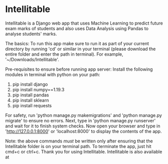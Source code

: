 # Intellitable
Intellitable is a Django web app that uses Machine Learning to predict future exam marks of students and also uses Data Analysis using Pandas to analyse students' marks.

The basics:
To run this app make sure to run it as part of your current directory by running 'cd' or similar in your terminal (please download the entire folder and enter the path in terminal). 
For example, '~/Downloads/Intellitable'.

Pre-requisites to ensure before running app server:
Install the following modules in terminal with python on your path:
1. pip install django
2. pip install numpy==1.19.3
3. pip install pandas
4. pip install sklearn
5. pip install requests

For safety, run 'python manage.py makemigrations' and 'python manage.py migrate' to ensure no errors.
Next, type in 'python manage.py runserver' and wait for it to finish system checks.
Now open your browser and type in 'http://127.0.0.1:8000' or 'localhost:8000' to display the contents of the app.

Note: the above commands *must* be written only after ensuring that the Intellitable folder is on your terminal path. To terminate the app, just hit cmd+c or ctrl+c.
Thank you for using Intellitable. Intellitable is also available at 
